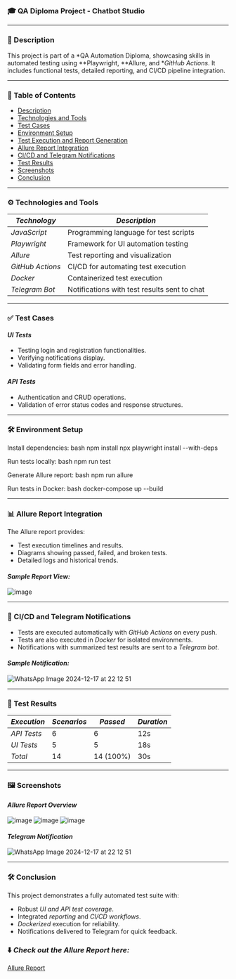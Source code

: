 ### 🎓 QA Diploma Project - Chatbot Studio

---

### 💼 Description
This project is part of a *QA Automation Diploma, showcasing skills in automated testing using **Playwright, **Allure, and **GitHub Actions*. It includes functional tests, detailed reporting, and CI/CD pipeline integration.

---

### 📑 Table of Contents
- [Description](#💼-description)
- [Technologies and Tools](#⚙%ef%b8%8f-technologies-and-tools)
- [Test Cases](#✅-test-cases)
- [Environment Setup](#🛠-environment-setup)
- [Test Execution and Report Generation](#📊-test-execution-and-report-generation)
- [Allure Report Integration](#📊-allure-report-integration)
- [CI/CD and Telegram Notifications](#🚀-cicd-and-telegram-notifications)
- [Test Results](#🎯-test-results)
- [Screenshots](#🖼-screenshots)
- [Conclusion](#🛠%ef%b8%8f-conclusion)

---

### ⚙️ Technologies and Tools
| *Technology*       | *Description*                          |
|----------------------|------------------------------------------|
| *JavaScript*       | Programming language for test scripts   |
| *Playwright*       | Framework for UI automation testing     |
| *Allure*           | Test reporting and visualization        |
| *GitHub Actions*   | CI/CD for automating test execution     |
| *Docker*           | Containerized test execution            |
| *Telegram Bot*     | Notifications with test results sent to chat |

---

### ✅ Test Cases
#### *UI Tests*
- Testing login and registration functionalities.
- Verifying notifications display.
- Validating form fields and error handling.

#### *API Tests*
- Authentication and CRUD operations.
- Validation of error status codes and response structures.

---

### 🛠 Environment Setup
Install dependencies:
bash
npm install
npx playwright install --with-deps

Run tests locally:
bash
npm run test

Generate Allure report:
bash
npm run allure

Run tests in Docker:
bash
docker-compose up --build


---

### 📊 Allure Report Integration
The Allure report provides:
- Test execution timelines and results.
- Diagrams showing passed, failed, and broken tests.
- Detailed logs and historical trends.

#### *Sample Report View:*
![image](https://github.com/user-attachments/assets/e6adaeb4-15ba-4da3-a1ee-e260e2c9062d)


---

### 🚀 CI/CD and Telegram Notifications
- Tests are executed automatically with *GitHub Actions* on every push.
- Tests are also executed in *Docker* for isolated environments.
- Notifications with summarized test results are sent to a *Telegram bot*.

#### *Sample Notification:*
![WhatsApp Image 2024-12-17 at 22 12 51](https://github.com/user-attachments/assets/e929531a-29fd-4625-a3c7-5aaa8ad5b274)


---

### 🎯 Test Results
| *Execution*  | *Scenarios* | *Passed* | *Duration* |
|----------------|---------------|------------|--------------|
| *API Tests*  | 6             | 6          | 12s          |
| *UI Tests*   | 5             | 5          | 18s          |
| *Total*      | 14            | 14 (100%)  | 30s          |

---

### 🖼 Screenshots
#### *Allure Report Overview*
![image](https://github.com/user-attachments/assets/a55d71ba-f6a5-4135-aed1-3b859b4b5e51)
![image](https://github.com/user-attachments/assets/9f3aed2b-5d56-4d5f-b6ba-8e159a5def41)
![image](https://github.com/user-attachments/assets/97d36a7d-5dd5-44d8-a21c-84248ca81dab)


#### *Telegram Notification*
![WhatsApp Image 2024-12-17 at 22 12 51](https://github.com/user-attachments/assets/3bff7542-e6c0-4dfc-a660-75f908aab091)


---

### 🛠️ Conclusion
This project demonstrates a fully automated test suite with:
- Robust *UI and API test coverage*.
- Integrated *reporting* and *CI/CD workflows*.
- *Dockerized* execution for reliability.
- Notifications delivered to Telegram for quick feedback.

### ⬇️ *Check out the Allure Report here:*
[Allure Report](http://10.0.0.10:52863/index.html#)
